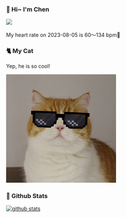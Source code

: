 ### 👋 Hi~ I'm Chen 

![](https://komarev.com/ghpvc/?username=z1cheng&style=flat)

My heart rate on 2023-08-05 is 60～134 bpm💖

### 🐈 My Cat
Yep, he is so cool!

<img src="/images/mycat.jpg" width="300px" />

### 🧐 Github Stats
[![github stats](https://github-readme-stats.vercel.app/api?username=z1cheng&show_icons=true&theme=default)](https://github.com/anuraghazra/github-readme-stats)

